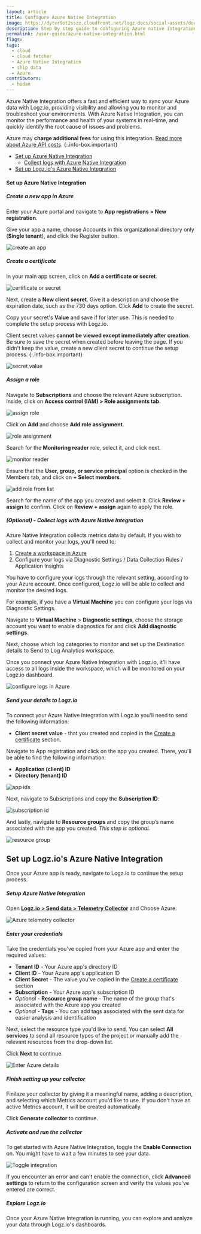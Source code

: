 ```yaml
---
layout: article
title: Configure Azure Native Integration
image: https://dytvr9ot2sszz.cloudfront.net/logz-docs/social-assets/docs-social.jpg
description: Step by step guide to configuring Azure native integration
permalink: /user-guide/azure-native-integration.html
flags:
tags:
  - cloud
  - cloud fetcher
  - Azure Native Integration
  - ship data
  - Azure
contributors:
  - hidan
---
```



Azure Native Integration offers a fast and efficient way to sync your Azure data with Logz.io, providing visibility and allowing you to monitor and troubleshoot your environments. With Azure Native Integration, you can monitor the performance and health of your systems in real-time, and quickly identify the root cause of issues and problems.

Azure may **charge additional fees** for using this integration. [Read more about Azure API costs](https://azure.microsoft.com/en-us/pricing/details/api-management/).
{:.info-box.important}

* [Set up Azure Native Integration](/user-guide/azure-native-integration.html#set-up-azure-native-integration)
  * [Collect logs with Azure Native Integration](/user-guide/azure-native-integration.html#collect-logs-with-azure-native-integration)
* [Set up Logz.io's Azure Native Integration](/user-guide/azure-native-integration.html#set-up-logzios-azure-native-integration)


#### Set up Azure Native Integration

<div class="tasklist">

##### Create a new app in Azure

Enter your Azure portal and navigate to **App registrations > New registration**. 

Give your app a name, choose Accounts in this organizational directory only (**Single tenant**), and click the Register button.

![create an app](https://dytvr9ot2sszz.cloudfront.net/logz-docs/fetcher/register-azure.png)

##### Create a certificate

In your main app screen, click on **Add a certificate or secret**. 

![certificate or secret](https://dytvr9ot2sszz.cloudfront.net/logz-docs/fetcher/azure-certificate.png)

Next, create a **New client secret**. Give it a description and choose the expiration date, such as the 730 days option. Click **Add** to create the secret.

<!-- ![add a secret](https://dytvr9ot2sszz.cloudfront.net/logz-docs/fetcher/add-client-secret.png)-->

Copy your secret's **Value** and save if for later use. This is needed to complete the setup process with Logz.io.

Client secret values **cannot be viewed except immediately after creation**. Be sure to save the secret when created before leaving the page. If you didn't keep the value, create a new client secret to continue the setup process.
{:.info-box.important}

![secret value](https://dytvr9ot2sszz.cloudfront.net/logz-docs/fetcher/secret-value-copy.png)

##### Assign a role

Navigate to **Subscriptions** and choose the relevant Azure subscription. Inside, click on **Access control (IAM) > Role assignments tab**. 

![assign role](https://dytvr9ot2sszz.cloudfront.net/logz-docs/fetcher/role-assignment.png)

Click on **Add** and choose **Add role assignment**.

![role assignment](https://dytvr9ot2sszz.cloudfront.net/logz-docs/fetcher/add-role-dropdown.png)

Search for the **Monitoring reader** role, select it, and click next. 

![monitor reader](https://dytvr9ot2sszz.cloudfront.net/logz-docs/fetcher/monitor-role.png)

Ensure that the **User, group, or service principal** option is checked in the Members tab, and click on **+ Select members**.

![add role from list](https://dytvr9ot2sszz.cloudfront.net/logz-docs/fetcher/add-role-from-list.png)

Search for the name of the app you created and select it. Click **Review + assign** to confirm. Click on **Review + assign** again to apply the role.

##### _(Optional)_ - Collect logs with Azure Native Integration

Azure Native Integration collects metrics data by default. If you wish to collect and monitor your logs, you'll need to:

1. [Create a workspace in Azure](https://learn.microsoft.com/en-us/azure/machine-learning/quickstart-create-resources?view=azureml-api-2)
2. Configure your logs via Diagnostic Settings / Data Collection Rules / Application Insights

You have to configure your logs through the relevant setting, according to your Azure account. Once configured, Logz.io will be able to collect and monitor the desired logs.

For example, if you have a **Virtual Machine** you can configure your logs via Diagnostic Settings.

Navigate to **Virtual Machine** > **Diagnostic settings**, choose the storage account you want to enable diagnostics for and click **Add diagnostic settings**. 

Next, choose which log categories to monitor and set up the Destination details to Send to Log Analytics workspace.

Once you connect your Azure Native Integration with Logz.io, it'll have access to all logs inside the workspace, which will be monitored on your Logz.io dashboard. 

![configure logs in Azure](https://dytvr9ot2sszz.cloudfront.net/logz-docs/fetcher/confugure-azure-logs.png)


##### Send your details to Logz.io

To connect your Azure Native Integration with Logz.io you'll need to send the following information:

* **Client secret value** - that you created and copied in the [Create a certificate](/user-guide/cloud-fetcher.html#create-a-certificate) section.

Navigate to App registration and click on the app you created. There, you'll be able to find the following information:

* **Application (client) ID**
* **Directory (tenant) ID**

![app ids](https://dytvr9ot2sszz.cloudfront.net/logz-docs/fetcher/app-id-for-logz.png)

Next, navigate to Subscriptions and copy the **Subscription ID**:

![subscription id](https://dytvr9ot2sszz.cloudfront.net/logz-docs/fetcher/subscription-id.png)

And lastly, navigate to **Resource groups** and copy the group’s name associated with the app you created. _This step is optional._

![resource group](https://dytvr9ot2sszz.cloudfront.net/logz-docs/fetcher/resource-group-copy.png)


</div>

## Set up Logz.io's Azure Native Integration

Once your Azure app is ready, navigate to Logz.io to continue the setup process.


<div class="tasklist">

##### Setup Azure Native Integration

Open **[Logz.io > Send data > Telemetry Collector](https://app.logz.io/#/dashboard/send-your-data/agent/new)** and Choose Azure.

![Azure telemetry collector](https://dytvr9ot2sszz.cloudfront.net/logz-docs/fetcher/choose-azure-cloud.png)

##### Enter your credentials

Take the credentials you've copied from your Azure app and enter the required values:

* **Tenant ID** - Your Azure app's directory ID
* **Client ID** - Your Azure app's application ID
* **Client Secret** - The value you've copied in the [Create a certificate](/user-guide/cloud-fetcher.html#create-a-certificate) section
* **Subscription** - Your Azure app's subscription ID
* *Optional* - **Resource group name** - The name of the group that's associated with the Azure app you created
* _Optional_ - **Tags** - You can add tags associated with the sent data for easier analysis and identification

Next, select the resource type you'd like to send. You can select **All services** to send all resource types of the project or manually add the relevant resources from the drop-down list.

Click **Next** to continue.

![Enter Azure details](https://dytvr9ot2sszz.cloudfront.net/logz-docs/fetcher/configure-azure-fetcher.png)

##### Finish setting up your collector

Finilaze your collector by giving it a meaningful name, adding a description, and selecting which Metrics account you'd like to use. If you don't have an active Metrics account, it will be created automatically.

Click **Generate collector** to continue.

##### Activate and run the collector

To get started with Azure Native Integration, toggle the **Enable Connection** on. You might have to wait a few minutes to see your data.

![Toggle integration](https://dytvr9ot2sszz.cloudfront.net/logz-docs/fetcher/toggle-fetcher.png)

If you encounter an error and can't enable the connection, click **Advanced settings** to return to the configuration screen and verify the values you've entered are correct.

##### Explore Logz.io

Once your Azure Native Integration is running, you can explore and analyze your data through Logz.io's dashboards.

</div>
